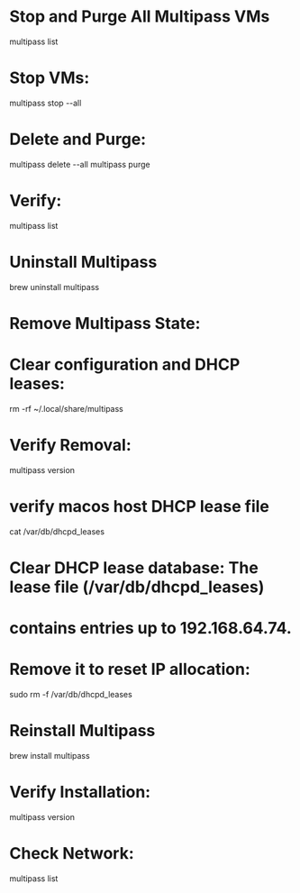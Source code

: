 # Stop and Purge All Multipass VMs
multipass list
# Stop VMs:
multipass stop --all
# Delete and Purge:
multipass delete --all
multipass purge
# Verify:
multipass list

# Uninstall Multipass
brew uninstall multipass
# Remove Multipass State:
# Clear configuration and DHCP leases:
rm -rf ~/.local/share/multipass
# Verify Removal:
multipass version

# verify macos host DHCP lease file
cat /var/db/dhcpd_leases

# Clear DHCP lease database: The lease file (/var/db/dhcpd_leases) 
# contains entries up to 192.168.64.74. 
# Remove it to reset IP allocation:
sudo rm -f /var/db/dhcpd_leases

# Reinstall Multipass
brew install multipass
# Verify Installation:
multipass version
# Check Network:
multipass list